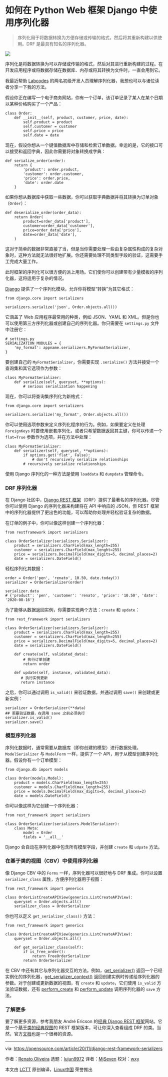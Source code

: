 [#]: collector: (lujun9972)
[#]: translator: (MjSeven)
[#]: reviewer: (wxy)
[#]: publisher: ( )
[#]: url: ( )
[#]: subject: (How to use Serializers in the Django Python web framework)
[#]: via: (https://opensource.com/article/20/11/django-rest-framework-serializers)
[#]: author: (Renato Oliveira https://opensource.com/users/renato-oliveira)

如何在 Python Web 框架 Django 中使用序列化器
======

> 序列化用于将数据转换为方便存储或传输的格式，然后将其重新构建以供使用。DRF 是最具有知名的序列化器。

![](https://img.linux.net.cn/data/attachment/album/202012/08/220845q5tz7cfftze5oem5.jpg)

序列化是将数据转换为可以存储或传输的格式，然后对其进行重新构建的过程。在开发应用程序或将数据存储在数据库、内存或将其转换为文件时，一直会用到它。

我最近帮助 [Labcodes][2] 的两名初级开发人员理解序列化器，我想也可以与诸位读者分享一下我的方法。

假设你正在编写一个电子商务网站，你有一个订单，该订单记录了某人在某个日期以某种价格购买了一个产品：

```
class Order:
    def __init__(self, product, customer, price, date):
        self.product = product
        self.customer = customer
        self.price = price
        self.date = date
```

现在，假设你想从一个键值数据库中存储和检索订单数据。幸运的是，它的接口可以接受和返回字典，因此你需要将对象转换成字典：

```
def serialize_order(order):
    return {
        'product': order.product,
        'customer': order.customer,
        'price': order.price,
        'date': order.date
    }
```

如果你想从数据库中获取一些数据，你可以获取字典数据并将其转换为订单对象（`Order`）：

```
def deserialize_order(order_data):
    return Order(
        product=order_data['product'],
        customer=order_data['customer'],
        price=order_data['price'],
        date=order_data['date'],
    )
```

这对于简单的数据非常直接了当，但是当你需要处理一些由复杂属性构成的复杂对象时，这种方法就无法很好地扩展。你还需要处理不同类型字段的验证，这需要手工完成大量工作。

此时框架的序列化可以很方便的派上用场。它们使你可以创建带有少量模板的序列化器，这将适用于复杂的情况。

[Django][3] 提供了一个序列化模块，允许你将模型“转换”为其它格式：

```
from django.core import serializers

serializers.serialize('json', Order.objects.all())
```

它涵盖了 Web 应用程序最常用的种类，例如 JSON、YAML 和 XML。但是你也可以使用第三方序列化器或创建自己的序列化器。你只需要在 `settings.py` 文件中注册它：

```
# settings.py
SERIALIZATION_MODULES = {
    'my_format': appname.serializers.MyFormatSerializer,
}
```

要创建自己的 `MyFormatSerializer`，你需要实现 `.serialize()` 方法并接受一个查询集和其它选项作为参数：

```
class MyFormatSerializer:
    def serialize(self, queryset, **options):
        # serious serialization happening
```

现在，你可以将查询集序列化为新格式：

```
from django.core import serializers

serializers.serialize('my_format', Order.objects.all())
```

你可以使用选项参数来定义序列化程序的行为。例如，如果要定义在处理 `ForeignKeys` 时要使用嵌套序列化，或者只希望数据返回其主键，你可以传递一个 `flat=True` 参数作为选项，并在方法中处理：

```
class MyFormatSerializer:
    def serializer(self, queryset, **options):
        if options.get('flat', False):
            # don't recursively serialize relationships
        # recursively serialize relationships
```

使用 Django 序列化的一种方法是使用 `loaddata` 和 `dumpdata` 管理命令。

### DRF 序列化器

在 Django 社区中，[Django REST 框架][4]（DRF）提供了最著名的序列化器。尽管你可以使用 Django 的序列化器来构建将在 API 中响应的 JSON，但 REST 框架中的序列化器提供了更出色的功能，可以帮助你处理并轻松验证复杂的数据。

在订单的例子中，你可以像这样创建一个序列化器：

```
from restframework import serializers

class OrderSerializer(serializers.Serializer):
    product = serializers.CharField(max_length=255)
    customer = serializers.CharField(max_lenght=255)
    price = serializers.DecimalField(max_digits=5, decimal_places=2)
    date = serializers.DateField()
```

轻松序列化其数据：

```
order = Order('pen', 'renato', 10.50, date.today())
serializer = OrderSerializer(order)

serializer.data
# {'product': 'pen', 'customer': 'renato', 'price': '10.50', 'date': '2020-08-16'}
```

为了能够从数据返回实例，你需要实现两个方法：`create` 和 `update`：

```
from rest_framework import serializers

class OrderSerializer(serializers.Serializer):
    product = serializers.CharField(max_length=255)
    customer = serializers.CharField(max_length=255)
    price = serializers.DecimalField(max_digits=5, decimal_places=2)
    date = serializers.DateField()

    def create(self, validated_data):
        # 执行订单创建
        return order

    def update(self, instance, validated_data):
       # 执行实例更新
       return instance
```

之后，你可以通过调用 `is_valid()` 来验证数据，并通过调用 `save()` 来创建或更新实例：

```
serializer = OrderSerializer(**data)
## 若要验证数据，在调用 save 之前必须执行
serializer.is_valid()
serializer.save()
```

### 模型序列化器

序列化数据时，通常需要从数据库（即你创建的模型）进行数据处理。`ModelSerializer` 与 `ModelForm` 一样，提供了一个 API，用于从模型创建序列化器。假设你有一个订单模型：

```
from django.db import models

class Order(models.Model):
    product = models.CharField(max_length=255)
    customer = models.CharField(max_length=255)
    price = models.DecimalField(max_digits=5, decimal_places=2)
    date = models.DateField()    
```

你可以像这样为它创建一个序列化器：

```
from rest_framework import serializers

class OrderSerializer(serializers.ModelSerializer):
    class Meta:
        model = Order
        fields = '__all__'
```

Django 会自动在序列化器中包含所有模型字段，并创建 `create` 和 `udpate` 方法。

### 在基于类的视图（CBV）中使用序列化器

像 Django CBV 中的 `Forms` 一样，序列化器可以很好地与 DRF 集成。你可以设置 `serializer_class` 属性，方便序列化器用于视图：

```
from rest_framework import generics

class OrderListCreateAPIView(generics.ListCreateAPIView):
    queryset = Order.objects.all()
    serializer_class = OrderSerializer
```

你也可以定义 `get_serializer_class()` 方法：

```
from rest_framework import generics

class OrderListCreateAPIView(generics.ListCreateAPIView):
    queryset = Order.objects.all()
   
    def get_serializer_class(self):
        if is_free_order():
            return FreeOrderSerializer
        return OrderSerializer
```

在 CBV 中还有其它与序列化器交互的方法。例如，[get_serializer()][5] 返回一个已经实例化的序列化器，[get_serializer_context()][6] 返回创建实例时传递给序列化器的参数。对于创建或更新数据的视图，有 `create` 和 `update`，它们使用 `is_valid` 方法验证数据，还有 [perform_create][7] 和 [perform_update][8] 调用序列化器的 `save` 方法。

### 了解更多

要了解更多资源，参考我朋友 André Ericson 的[经典 Django REST 框架][9]网站。它是一个[基于类的经典视图][10]的 REST 框架版本，可让你深入查看组成 DRF 的类。当然，官方[文档][11]也是一个很棒的资源。

--------------------------------------------------------------------------------

via: https://opensource.com/article/20/11/django-rest-framework-serializers

作者：[Renato Oliveira][a]
选题：[lujun9972][b]
译者：[MjSeven](https://github.com/MjSeven)
校对：[wxy](https://github.com/wxy)

本文由 [LCTT](https://github.com/LCTT/TranslateProject) 原创编译，[Linux中国](https://linux.cn/) 荣誉推出

[a]: https://opensource.com/users/renato-oliveira
[b]: https://github.com/lujun9972
[1]: https://opensource.com/sites/default/files/styles/image-full-size/public/lead-images/data_analytics_cloud.png?itok=eE4uIoaB (Net catching 1s and 0s or data in the clouds)
[2]: http://www.labcodes.com.br
[3]: https://www.djangoproject.com/
[4]: https://www.django-rest-framework.org/
[5]: http://www.cdrf.co/3.9/rest_framework.generics/CreateAPIView.html#get_serializer
[6]: http://www.cdrf.co/3.9/rest_framework.generics/CreateAPIView.html#get_serializer_context
[7]: http://www.cdrf.co/3.9/rest_framework.generics/CreateAPIView.html#perform_create
[8]: http://www.cdrf.co/3.9/rest_framework.generics/RetrieveUpdateAPIView.html#perform_update
[9]: http://www.cdrf.co/
[10]: https://ccbv.co.uk/
[11]: https://www.django-rest-framework.org/api-guide/serializers/#serializers
